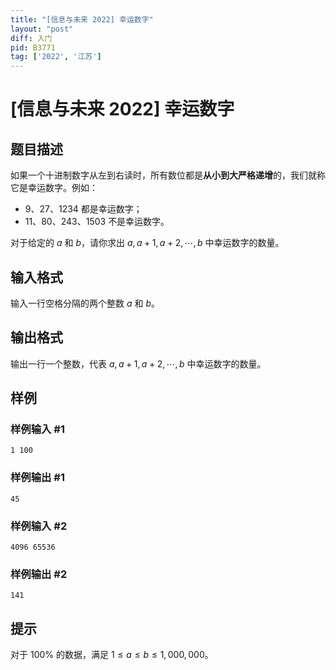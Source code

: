 ```yaml
---
title: "[信息与未来 2022] 幸运数字"
layout: "post"
diff: 入门
pid: B3771
tag: ['2022', '江苏']
---
```

# [信息与未来 2022] 幸运数字
## 题目描述

如果一个十进制数字从左到右读时，所有数位都是**从小到大严格递增**的，我们就称它是幸运数字。例如：

- $9$、$27$、$1234$ 都是幸运数字；
- $11$、$80$、$243$、$1503$ 不是幸运数字。

对于给定的 $a$ 和 $b$，请你求出 $a,a+1,a+2,\cdots,b$ 中幸运数字的数量。
## 输入格式

输入一行空格分隔的两个整数 $a$ 和 $b$。
## 输出格式

输出一行一个整数，代表 $a,a+1,a+2,\cdots,b$ 中幸运数字的数量。
## 样例

### 样例输入 #1
```
1 100
```
### 样例输出 #1
```
45
```
### 样例输入 #2
```
4096 65536
```
### 样例输出 #2
```
141
```
## 提示

对于 $100\%$ 的数据，满足 $1\leq a\leq b\leq 1,000,000$。
